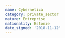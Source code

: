 ```yaml
---
name: Cybernetica
category: private_sector
nature: Entreprise
nationality: Estonie
date_signed: '2018-11-12'
---
```

    